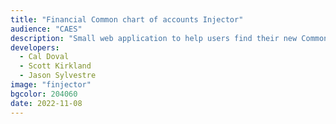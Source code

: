 ```yaml
---
title: "Financial Common chart of accounts Injector"
audience: "CAES"
description: "Small web application to help users find their new Common chart of accounts."
developers:
  - Cal Doval
  - Scott Kirkland
  - Jason Sylvestre
image: "finjector"
bgcolor: 204060
date: 2022-11-08
---
```

